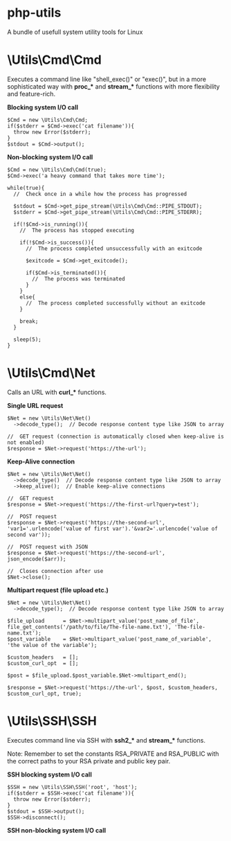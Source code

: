 # php-utils
A bundle of usefull system utility tools for Linux

# \Utils\Cmd\Cmd
Executes a command line like "shell_exec()" or "exec()", but in a more sophisticated way with **proc_\*** and **stream_\*** functions with more flexibility and feature-rich.

**Blocking system I/O call**
```
$Cmd = new \Utils\Cmd\Cmd;
if($stderr = $Cmd->exec('cat filename')){
  throw new Error($stderr);
}
$stdout = $Cmd->output();
```

**Non-blocking system I/O call**
```
$Cmd = new \Utils\Cmd\Cmd(true);
$Cmd->exec('a heavy command that takes more time');

while(true){
  //  Check once in a while how the process has progressed
  
  $stdout = $Cmd->get_pipe_stream(\Utils\Cmd\Cmd::PIPE_STDOUT);
  $stderr = $Cmd->get_pipe_stream(\Utils\Cmd\Cmd::PIPE_STDERR);
  
  if(!$Cmd->is_running()){
    //  The process has stopped executing
    
    if(!$Cmd->is_success()){
      //  The process completed unsuccessfully with an exitcode
      
      $exitcode = $Cmd->get_exitcode();
      
      if($Cmd->is_terminated()){
        //  The process was terminated
      }
    }
    else{
      //  The process completed successfully without an exitcode
    }
    
    break;
  }
  
  sleep(5);
}
```

# \Utils\Cmd\Net
Calls an URL with **curl_\*** functions.

**Single URL request**
```
$Net = new \Utils\Net\Net()
  ->decode_type();  // Decode response content type like JSON to array

//  GET request (connection is automatically closed when keep-alive is not enabled)
$response = $Net->request('https://the-url');
```

**Keep-Alive connection**
```
$Net = new \Utils\Net\Net()
  ->decode_type()  // Decode response content type like JSON to array
  ->keep_alive();  // Enable keep-alive connections

//  GET request
$response = $Net->request('https://the-first-url?query=test');

//  POST request
$response = $Net->request('https://the-second-url', 'var1='.urlencode('value of first var').'&var2='.urlencode('value of second var'));

//  POST request with JSON
$response = $Net->request('https://the-second-url', json_encode($arr));

//  Closes connection after use
$Net->close();
```

**Multipart request (file upload etc.)**
```
$Net = new \Utils\Net\Net()
  ->decode_type();  // Decode response content type like JSON to array

$file_upload      = $Net->multipart_value('post_name_of_file', file_get_contents('/path/to/file/The-file-name.txt'), 'The-file-name.txt');
$post_variable    = $Net->multipart_value('post_name_of_variable', 'the value of the variable');

$custom_headers   = [];
$custom_curl_opt  = [];

$post = $file_upload.$post_variable.$Net->multipart_end();

$response = $Net->request('https://the-url', $post, $custom_headers, $custom_curl_opt, true);
```

# \Utils\SSH\SSH
Executes command line via SSH with **ssh2_\*** and **stream_\*** functions.

Note: Remember to set the constants RSA_PRIVATE and RSA_PUBLIC with the correct paths to your RSA private and public key pair.

**SSH blocking system I/O call**
```
$SSH = new \Utils\SSH\SSH('root', 'host');
if($stderr = $SSH->exec('cat filename')){
  throw new Error($stderr);
}
$stdout = $SSH->output();
$SSH->disconnect();
```

**SSH non-blocking system I/O call**
